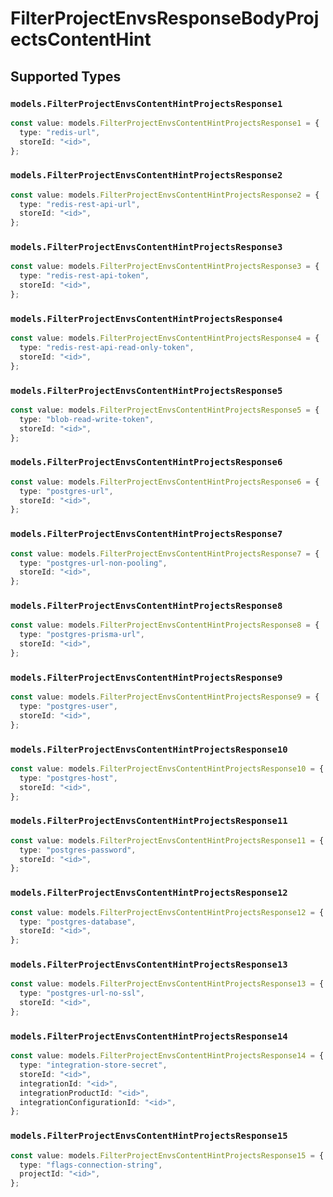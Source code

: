 # FilterProjectEnvsResponseBodyProjectsContentHint


## Supported Types

### `models.FilterProjectEnvsContentHintProjectsResponse1`

```typescript
const value: models.FilterProjectEnvsContentHintProjectsResponse1 = {
  type: "redis-url",
  storeId: "<id>",
};
```

### `models.FilterProjectEnvsContentHintProjectsResponse2`

```typescript
const value: models.FilterProjectEnvsContentHintProjectsResponse2 = {
  type: "redis-rest-api-url",
  storeId: "<id>",
};
```

### `models.FilterProjectEnvsContentHintProjectsResponse3`

```typescript
const value: models.FilterProjectEnvsContentHintProjectsResponse3 = {
  type: "redis-rest-api-token",
  storeId: "<id>",
};
```

### `models.FilterProjectEnvsContentHintProjectsResponse4`

```typescript
const value: models.FilterProjectEnvsContentHintProjectsResponse4 = {
  type: "redis-rest-api-read-only-token",
  storeId: "<id>",
};
```

### `models.FilterProjectEnvsContentHintProjectsResponse5`

```typescript
const value: models.FilterProjectEnvsContentHintProjectsResponse5 = {
  type: "blob-read-write-token",
  storeId: "<id>",
};
```

### `models.FilterProjectEnvsContentHintProjectsResponse6`

```typescript
const value: models.FilterProjectEnvsContentHintProjectsResponse6 = {
  type: "postgres-url",
  storeId: "<id>",
};
```

### `models.FilterProjectEnvsContentHintProjectsResponse7`

```typescript
const value: models.FilterProjectEnvsContentHintProjectsResponse7 = {
  type: "postgres-url-non-pooling",
  storeId: "<id>",
};
```

### `models.FilterProjectEnvsContentHintProjectsResponse8`

```typescript
const value: models.FilterProjectEnvsContentHintProjectsResponse8 = {
  type: "postgres-prisma-url",
  storeId: "<id>",
};
```

### `models.FilterProjectEnvsContentHintProjectsResponse9`

```typescript
const value: models.FilterProjectEnvsContentHintProjectsResponse9 = {
  type: "postgres-user",
  storeId: "<id>",
};
```

### `models.FilterProjectEnvsContentHintProjectsResponse10`

```typescript
const value: models.FilterProjectEnvsContentHintProjectsResponse10 = {
  type: "postgres-host",
  storeId: "<id>",
};
```

### `models.FilterProjectEnvsContentHintProjectsResponse11`

```typescript
const value: models.FilterProjectEnvsContentHintProjectsResponse11 = {
  type: "postgres-password",
  storeId: "<id>",
};
```

### `models.FilterProjectEnvsContentHintProjectsResponse12`

```typescript
const value: models.FilterProjectEnvsContentHintProjectsResponse12 = {
  type: "postgres-database",
  storeId: "<id>",
};
```

### `models.FilterProjectEnvsContentHintProjectsResponse13`

```typescript
const value: models.FilterProjectEnvsContentHintProjectsResponse13 = {
  type: "postgres-url-no-ssl",
  storeId: "<id>",
};
```

### `models.FilterProjectEnvsContentHintProjectsResponse14`

```typescript
const value: models.FilterProjectEnvsContentHintProjectsResponse14 = {
  type: "integration-store-secret",
  storeId: "<id>",
  integrationId: "<id>",
  integrationProductId: "<id>",
  integrationConfigurationId: "<id>",
};
```

### `models.FilterProjectEnvsContentHintProjectsResponse15`

```typescript
const value: models.FilterProjectEnvsContentHintProjectsResponse15 = {
  type: "flags-connection-string",
  projectId: "<id>",
};
```

